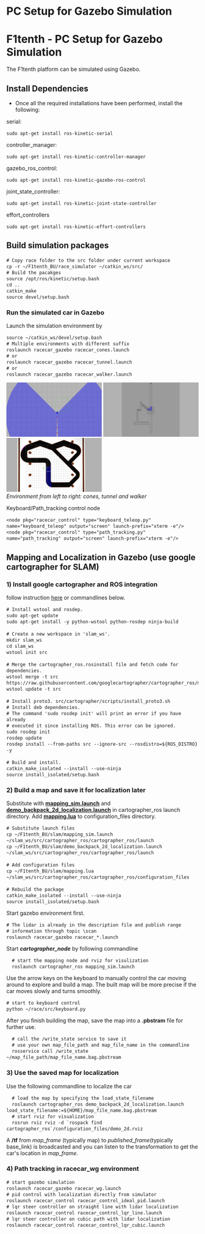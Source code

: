 # PC Setup for Gazebo Simulation

# F1tenth - PC Setup for Gazebo Simulation

The F1tenth platform can be simulated using Gazebo. 

## Install Dependencies

* Once all the required installations have been performed, install the following:

serial:

``` 
sudo apt-get install ros-kinetic-serial
```
controller_manager:

``` 
sudo apt-get install ros-kinetic-controller-manager
```
gazebo_ros_control:

``` 
sudo apt-get install ros-kinetic-gazebo-ros-control
```
joint_state_controller:

``` 
sudo apt-get install ros-kinetic-joint-state-controller 
```
effort_controllers

``` 
sudo apt-get install ros-kinetic-effort-controllers
```

## Build simulation packages
    # Copy race folder to the src folder under current workspace
    cp -r ~/F1tenth_BU/race_simulator ~/catkin_ws/src/
    # Build the pacakges
    source /opt/ros/kinetic/setup.bash
    cd ..
    catkin_make
    source devel/setup.bash

### Run the simulated car in Gazebo

Launch the simulation environment by

    source ~/catkin_ws/devel/setup.bash
    # Multiple environments with different suffix
    roslaunch racecar_gazebo racecar_cones.launch
    # or
    roslaunch racecar_gazebo racecar_tunnel.launch
    # or
    roslaunch racecar_gazebo racecar_walker.launch
<p float="left">
<img src="./env_pics/racecar_cones.jpg" alt="Cones Environment" width="250"/>
<img src="./env_pics/racecar_tunnel.jpg" alt="Tunnel Environment" width="250"/>
<img src="./env_pics/racecar_walker.jpg" alt="Walker Environment" width="250"/>
<br>
<em>Environment from left to right: cones, tunnel and walker</em>
</p>



    
Keyboard/Path_tracking control node

    <node pkg="racecar_control" type="keyboard_teleop.py" name="keyboard_teleop" output="screen" launch-prefix="xterm -e"/>
    <node pkg="racecar_control" type="path_tracking.py" name="path_tracking" output="screen" launch-prefix="xterm -e"/>

## Mapping and Localization in Gazebo (use google cartographer for SLAM)

### 1) Install google cartographer and ROS integration
follow instruction [here](https://google-cartographer-ros.readthedocs.io/en/latest/) or commandlines below.

    # Install wstool and rosdep. 
    sudo apt-get update 
    sudo apt-get install -y python-wstool python-rosdep ninja-build 
    
    # Create a new workspace in 'slam_ws'. 
    mkdir slam_ws 
    cd slam_ws 
    wstool init src 
    
    # Merge the cartographer_ros.rosinstall file and fetch code for dependencies. 
    wstool merge -t src https://raw.githubusercontent.com/googlecartographer/cartographer_ros/master/cartographer_ros.rosinstall 
    wstool update -t src 
    
    # Install proto3. src/cartographer/scripts/install_proto3.sh 
    # Install deb dependencies.  
    # The command 'sudo rosdep init' will print an error if you have already  
    # executed it since installing ROS. This error can be ignored. 
    sudo rosdep init 
    rosdep update 
    rosdep install --from-paths src --ignore-src --rosdistro=${ROS_DISTRO} -y 
    
    # Build and install. 
    catkin_make_isolated --install --use-ninja 
    source install_isolated/setup.bash

### 2) Build a map and save it for localization later
Substitute with **[mapping_sim.launch](https://github.com/JmfanBU/F1tenth_BU/blob/master/slam/mapping_sim.launch)** and **[demo\_backpack\_2d\_localization.launch](https://github.com/JmfanBU/F1tenth_BU/blob/master/slam/demo_backpack_2d_localization.launch)** in cartographer\_ros launch directory. Add **[mapping.lua](mapping.lua)** to configuration_files directory.

    # Substitute launch files
    cp ~/F1tenth_BU/slam/mapping_sim.launch ~/slam_ws/src/cartographer_ros/cartographer_ros/launch
    cp ~/F1tenth_BU/slam/demo_backpack_2d_localization.launch ~/slam_ws/src/cartographer_ros/cartographer_ros/launch
    
    # Add configuration files
    cp ~/F1tenth_BU/slam/mapping.lua ~/slam_ws/src/cartographer_ros/cartographer_ros/configuration_files
    
    # Rebuild the package
    catkin_make_isolated --install --use-ninja 
    source install_isolated/setup.bash
    
Start gazebo environment first.
    
    # The lidar is already in the description file and publish range
    # information through topic \scan
    roslaunch racecar_gazebo racecar_*.launch
    
Start ***cartographer\_node*** by following commandline

      # start the mapping node and rviz for visulization
      roslaunch cartographer_ros mapping_sim.launch
   
Use the arrow keys on the keyboard to manually control the car moving around to explore and build a map. The built map will be more precise if the car moves slowly and turns smoothly.

    # start to keyboard control 
    python ~/race/src/keyboard.py
    

After you finish building the map, save the map into a **.pbstram** file for further use. 

      # call the /write_state service to save it
      # use your own map_file_path and map_file_name in the commandline
      rosservice call /write_state ~/map_file_path/map_file_name.bag.pbstream
### 3) Use the saved map for localization
Use the following commandline to localize the car

      # load the map by specifying the load_state_filename 
      roslaunch cartographer_ros demo_backpack_2d_localization.launch    load_state_filename:=${HOME}/map_file_name.bag.pbstream
      # start rviz for visualization
      rosrun rviz rviz -d `rospack find cartographer_ros`/configuration_files/demo_2d.rviz
 A **/tf** from *map\_frame* (typically map) to *published\_frame*(typically base_link) is broadcasted and you can listen to the transformation to get the car's location in *map\_frame*.
 
 ### 4) Path tracking in racecar_wg environment
    # start gazebo simulation
    roslaunch racecar_gazebo racecar_wg.launch
    # pid control with localization directly from simulator
    roslaunch racecar_control racecar_control_ideal_pid.launch
    # lqr steer controller on straight line with lidar localization
    roslaunch racecar_control racecar_control_lqr_line.launch
    # lqr steer controller on cubic path with lidar localization
    roslaunch racecar_control racecar_control_lqr_cubic.launch

